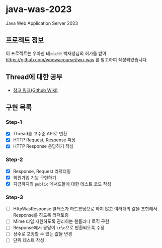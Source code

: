 # java-was-2023

Java Web Application Server 2023

## 프로젝트 정보 

이 프로젝트는 우아한 테크코스 박재성님의 허가를 받아 https://github.com/woowacourse/jwp-was 
를 참고하여 작성되었습니다.

## Thread에 대한 공부
- [참고 링크(Github Wiki)](https://github.com/kwYoohae/be-was/wiki/Thread) 

## 구현 목록
### Step-1 
- [X] Thread를 고수준 API로 변환
- [X] HTTP Request, Response 파싱
- [X] HTTP Response 응답하기 작성
### Step-2
- [X] Response, Request 리팩터링
- [X] 회원가입 기능 구현하기
- [X] 지금까지의 `public` 메서드들에 대한 테스트 코드 작성
### Step-3
- [ ] HttpWasResponse 클래스가 하드코딩으로 하지 않고 여러개의 값을 조합해서 Response를 하도록 리팩토링
- [ ] Mime 타입 지원하도록 관리하는 핸들러나 로직 구현
- [ ] Response에서 응답이 `\r\n`으로 반환되도록 수정
- [ ] 상수로 포장할 수 있는 값들 변경
- [ ] 단위 테스트 작성